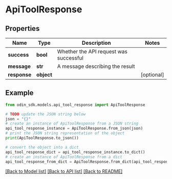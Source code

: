 # ApiToolResponse


## Properties

Name | Type | Description | Notes
------------ | ------------- | ------------- | -------------
**success** | **bool** | Whether the API request was successful | 
**message** | **str** | A message describing the result | 
**response** | **object** |  | [optional] 

## Example

```python
from odin_sdk.models.api_tool_response import ApiToolResponse

# TODO update the JSON string below
json = "{}"
# create an instance of ApiToolResponse from a JSON string
api_tool_response_instance = ApiToolResponse.from_json(json)
# print the JSON string representation of the object
print(ApiToolResponse.to_json())

# convert the object into a dict
api_tool_response_dict = api_tool_response_instance.to_dict()
# create an instance of ApiToolResponse from a dict
api_tool_response_from_dict = ApiToolResponse.from_dict(api_tool_response_dict)
```
[[Back to Model list]](../README.md#documentation-for-models) [[Back to API list]](../README.md#documentation-for-api-endpoints) [[Back to README]](../README.md)


